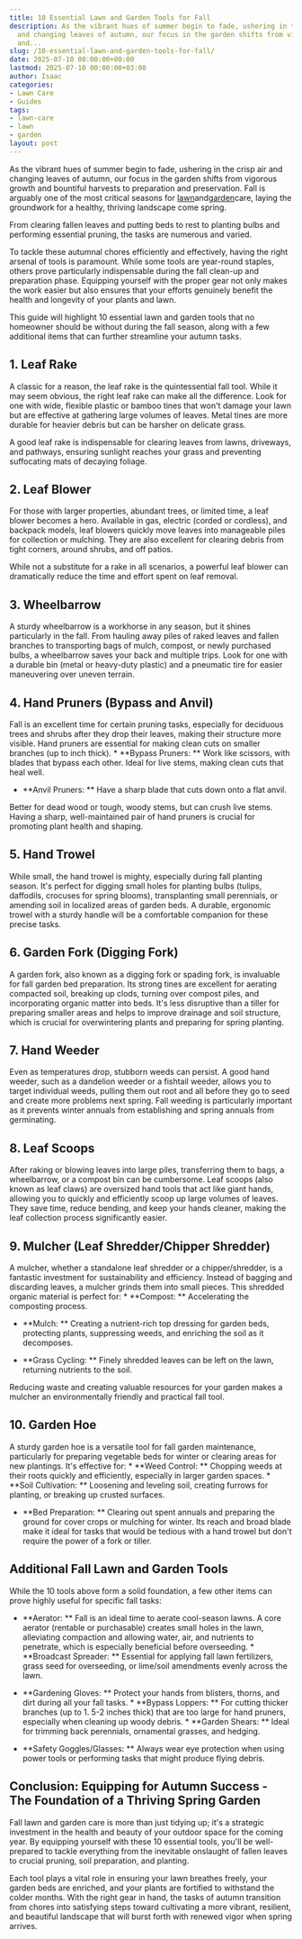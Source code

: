 ```yaml
---
title: 10 Essential Lawn and Garden Tools for Fall
description: As the vibrant hues of summer begin to fade, ushering in the crisp air
  and changing leaves of autumn, our focus in the garden shifts from vigorous growth
  and...
slug: /10-essential-lawn-and-garden-tools-for-fall/
date: 2025-07-10 00:00:00+00:00
lastmod: 2025-07-10 00:00:00+03:00
author: Isaac
categories:
- Lawn Care
- Guides
tags:
- lawn-care
- lawn
- garden
layout: post
---
```

As the vibrant hues of summer begin to fade, ushering in the crisp air and changing leaves of autumn, our focus in the garden shifts from vigorous growth and bountiful harvests to preparation and preservation. Fall is arguably one of the most critical seasons for [lawn](https://pestpolicy.com/6-steps-to-getting-the-perfect-lawn/)and[garden](https://pestpolicy.com/best-garden-tiller-for-a-woman/)care, laying the groundwork for a healthy, thriving landscape come spring.

From clearing fallen leaves and putting beds to rest to planting bulbs and performing essential pruning, the tasks are numerous and varied.

To tackle these autumnal chores efficiently and effectively, having the right arsenal of tools is paramount. While some tools are year-round staples, others prove particularly indispensable during the fall clean-up and preparation phase. Equipping yourself with the proper gear not only makes the work easier but also ensures that your efforts genuinely benefit the health and longevity of your plants and lawn.

This guide will highlight 10 essential lawn and garden tools that no homeowner should be without during the fall season, along with a few additional items that can further streamline your autumn tasks.

##  1. Leaf Rake

A classic for a reason, the leaf rake is the quintessential fall tool. While it may seem obvious, the right leaf rake can make all the difference. Look for one with wide, flexible plastic or bamboo tines that won't damage your lawn but are effective at gathering large volumes of leaves. Metal tines are more durable for heavier debris but can be harsher on delicate grass.

A good leaf rake is indispensable for clearing leaves from lawns, driveways, and pathways, ensuring sunlight reaches your grass and preventing suffocating mats of decaying foliage.

##  2. Leaf Blower

For those with larger properties, abundant trees, or limited time, a leaf blower becomes a hero. Available in gas, electric (corded or cordless), and backpack models, leaf blowers quickly move leaves into manageable piles for collection or mulching. They are also excellent for clearing debris from tight corners, around shrubs, and off patios.

While not a substitute for a rake in all scenarios, a powerful leaf blower can dramatically reduce the time and effort spent on leaf removal.

##  3. Wheelbarrow

A sturdy wheelbarrow is a workhorse in any season, but it shines particularly in the fall. From hauling away piles of raked leaves and fallen branches to transporting bags of mulch, compost, or newly purchased bulbs, a wheelbarrow saves your back and multiple trips. Look for one with a durable bin (metal or heavy-duty plastic) and a pneumatic tire for easier maneuvering over uneven terrain.

##  4. Hand Pruners (Bypass and Anvil)

Fall is an excellent time for certain pruning tasks, especially for deciduous trees and shrubs after they drop their leaves, making their structure more visible. Hand pruners are essential for making clean cuts on smaller branches (up to inch thick). * **Bypass Pruners: ** Work like scissors, with blades that bypass each other. Ideal for live stems, making clean cuts that heal well.

* **Anvil Pruners: ** Have a sharp blade that cuts down onto a flat anvil.

Better for dead wood or tough, woody stems, but can crush live stems. Having a sharp, well-maintained pair of hand pruners is crucial for promoting plant health and shaping.

##  5. Hand Trowel

While small, the hand trowel is mighty, especially during fall planting season. It's perfect for digging small holes for planting bulbs (tulips, daffodils, crocuses for spring blooms), transplanting small perennials, or amending soil in localized areas of garden beds. A durable, ergonomic trowel with a sturdy handle will be a comfortable companion for these precise tasks.

##  6. Garden Fork (Digging Fork)

A garden fork, also known as a digging fork or spading fork, is invaluable for fall garden bed preparation. Its strong tines are excellent for aerating compacted soil, breaking up clods, turning over compost piles, and incorporating organic matter into beds. It's less disruptive than a tiller for preparing smaller areas and helps to improve drainage and soil structure, which is crucial for overwintering plants and preparing for spring planting.

##  7. Hand Weeder

Even as temperatures drop, stubborn weeds can persist. A good hand weeder, such as a dandelion weeder or a fishtail weeder, allows you to target individual weeds, pulling them out root and all before they go to seed and create more problems next spring. Fall weeding is particularly important as it prevents winter annuals from establishing and spring annuals from germinating.

##  8. Leaf Scoops

After raking or blowing leaves into large piles, transferring them to bags, a wheelbarrow, or a compost bin can be cumbersome. Leaf scoops (also known as leaf claws) are oversized hand tools that act like giant hands, allowing you to quickly and efficiently scoop up large volumes of leaves. They save time, reduce bending, and keep your hands cleaner, making the leaf collection process significantly easier.

##  9. Mulcher (Leaf Shredder/Chipper Shredder)

A mulcher, whether a standalone leaf shredder or a chipper/shredder, is a fantastic investment for sustainability and efficiency. Instead of bagging and discarding leaves, a mulcher grinds them into small pieces. This shredded organic material is perfect for: * **Compost: ** Accelerating the composting process.

* **Mulch: ** Creating a nutrient-rich top dressing for garden beds, protecting plants, suppressing weeds, and enriching the soil as it decomposes.

* **Grass Cycling: ** Finely shredded leaves can be left on the lawn, returning nutrients to the soil.

Reducing waste and creating valuable resources for your garden makes a mulcher an environmentally friendly and practical fall tool.

##  10. Garden Hoe

A sturdy garden hoe is a versatile tool for fall garden maintenance, particularly for preparing vegetable beds for winter or clearing areas for new plantings. It's effective for: * **Weed Control: ** Chopping weeds at their roots quickly and efficiently, especially in larger garden spaces. * **Soil Cultivation: ** Loosening and leveling soil, creating furrows for planting, or breaking up crusted surfaces.

* **Bed Preparation: ** Clearing out spent annuals and preparing the ground for cover crops or mulching for winter. Its reach and broad blade make it ideal for tasks that would be tedious with a hand trowel but don't require the power of a fork or tiller.

##  Additional Fall Lawn and Garden Tools

While the 10 tools above form a solid foundation, a few other items can prove highly useful for specific fall tasks:

* **Aerator: ** Fall is an ideal time to aerate cool-season lawns. A core aerator (rentable or purchasable) creates small holes in the lawn, alleviating compaction and allowing water, air, and nutrients to penetrate, which is especially beneficial before overseeding. * **Broadcast Spreader: ** Essential for applying fall lawn fertilizers, grass seed for overseeding, or lime/soil amendments evenly across the lawn.

* **Gardening Gloves: ** Protect your hands from blisters, thorns, and dirt during all your fall tasks. * **Bypass Loppers: ** For cutting thicker branches (up to 1. 5-2 inches thick) that are too large for hand pruners, especially when cleaning up woody debris. * **Garden Shears: ** Ideal for trimming back perennials, ornamental grasses, and hedging.

* **Safety Goggles/Glasses: ** Always wear eye protection when using power tools or performing tasks that might produce flying debris.

##  Conclusion: Equipping for Autumn Success - The Foundation of a Thriving Spring Garden

Fall lawn and garden care is more than just tidying up; it's a strategic investment in the health and beauty of your outdoor space for the coming year. By equipping yourself with these 10 essential tools, you'll be well-prepared to tackle everything from the inevitable onslaught of fallen leaves to crucial pruning, soil preparation, and planting.

Each tool plays a vital role in ensuring your lawn breathes freely, your garden beds are enriched, and your plants are fortified to withstand the colder months. With the right gear in hand, the tasks of autumn transition from chores into satisfying steps toward cultivating a more vibrant, resilient, and beautiful landscape that will burst forth with renewed vigor when spring arrives.
